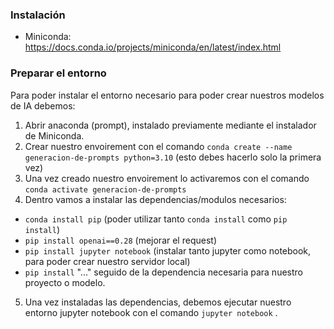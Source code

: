 ### Instalación

- Miniconda: https://docs.conda.io/projects/miniconda/en/latest/index.html

### Preparar el entorno

Para poder instalar el entorno necesario para poder crear nuestros modelos de IA debemos:

1. Abrir anaconda (prompt), instalado previamente mediante el instalador de Miniconda.
2. Crear nuestro envoirement con el comando `conda create --name generacion-de-prompts python=3.10` (esto debes hacerlo solo la primera vez)
3. Una vez creado nuestro envoirement lo activaremos con el comando `conda activate generacion-de-prompts`
4. Dentro vamos a instalar las dependencias/modulos necesarios:
  - `conda install pip` (poder utilizar tanto `conda install` como `pip install`)
  - `pip install openai==0.28` (mejorar el request)
  - `pip install jupyter notebook` (instalar tanto jupyter como notebook, para poder crear nuestro servidor local)
  - `pip install` "..." seguido de la dependencia necesaria para nuestro proyecto o modelo.
5. Una vez instaladas las dependencias, debemos ejecutar nuestro entorno jupyter notebook con el comando `jupyter notebook`
.
